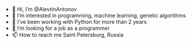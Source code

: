 - 👋 Hi, I’m @AlevtinAntonov
- 👀 I’m interested in programming, machine learning, genetic algorithms
- 🌱 I’ve been working with Python for more than 2 years
- 💞️  I’m looking for a job as a programmer
- 📫 How to reach me Saint Petersburg, Russia

<!---
AlevtinAntonov/AlevtinAntonov is a ✨ special ✨ repository because its `README.md` (this file) appears on your GitHub profile.
You can click the Preview link to take a look at your changes.
--->
